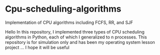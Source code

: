 # Cpu-scheduling-algorithms
Implementation of CPU algorithms including FCFS, RR, and SJF


Hello
In this repository, I implemented three types of CPU scheduling algorithms in Python, each of which I generalized to n processes.
This repository is for simulation only and has been my operating system lesson project ...
I hope it will be useful
